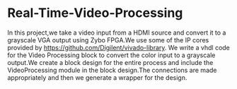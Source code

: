 # Real-Time-Video-Processing
In this project,we take a video input from a HDMI source and convert it to a grayscale VGA output using Zybo FPGA.We use some of the IP cores provided by https://github.com/Digilent/vivado-library. We write a vhdl code for the Video Processing block to convert the color input to a grayscale output.We create a block design for the entire process and include the VideoProcessing module in the block design.The connections are made appropriately and then we generate a wrapper for the design.
